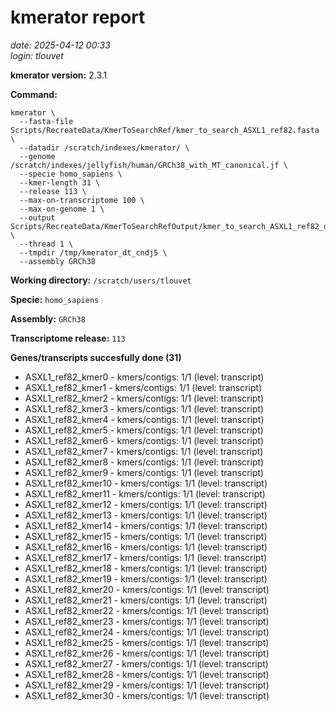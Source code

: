 # kmerator report
*date: 2025-04-12 00:33*  
*login: tlouvet*

**kmerator version:** 2.3.1

**Command:**

```
kmerator \
  --fasta-file Scripts/RecreateData/KmerToSearchRef/kmer_to_search_ASXL1_ref82.fasta \
  --datadir /scratch/indexes/kmerator/ \
  --genome /scratch/indexes/jellyfish/human/GRCh38_with_MT_canonical.jf \
  --specie homo_sapiens \
  --kmer-length 31 \
  --release 113 \
  --max-on-transcriptome 100 \
  --max-on-genome 1 \
  --output Scripts/RecreateData/KmerToSearchRefOutput/kmer_to_search_ASXL1_ref82_output \
  --thread 1 \
  --tmpdir /tmp/kmerator_dt_cndj5 \
  --assembly GRCh38
```

**Working directory:** `/scratch/users/tlouvet`

**Specie:** `homo_sapiens`

**Assembly:** `GRCh38`

**Transcriptome release:** `113`

**Genes/transcripts succesfully done (31)**

- ASXL1_ref82_kmer0 - kmers/contigs: 1/1 (level: transcript)
- ASXL1_ref82_kmer1 - kmers/contigs: 1/1 (level: transcript)
- ASXL1_ref82_kmer2 - kmers/contigs: 1/1 (level: transcript)
- ASXL1_ref82_kmer3 - kmers/contigs: 1/1 (level: transcript)
- ASXL1_ref82_kmer4 - kmers/contigs: 1/1 (level: transcript)
- ASXL1_ref82_kmer5 - kmers/contigs: 1/1 (level: transcript)
- ASXL1_ref82_kmer6 - kmers/contigs: 1/1 (level: transcript)
- ASXL1_ref82_kmer7 - kmers/contigs: 1/1 (level: transcript)
- ASXL1_ref82_kmer8 - kmers/contigs: 1/1 (level: transcript)
- ASXL1_ref82_kmer9 - kmers/contigs: 1/1 (level: transcript)
- ASXL1_ref82_kmer10 - kmers/contigs: 1/1 (level: transcript)
- ASXL1_ref82_kmer11 - kmers/contigs: 1/1 (level: transcript)
- ASXL1_ref82_kmer12 - kmers/contigs: 1/1 (level: transcript)
- ASXL1_ref82_kmer13 - kmers/contigs: 1/1 (level: transcript)
- ASXL1_ref82_kmer14 - kmers/contigs: 1/1 (level: transcript)
- ASXL1_ref82_kmer15 - kmers/contigs: 1/1 (level: transcript)
- ASXL1_ref82_kmer16 - kmers/contigs: 1/1 (level: transcript)
- ASXL1_ref82_kmer17 - kmers/contigs: 1/1 (level: transcript)
- ASXL1_ref82_kmer18 - kmers/contigs: 1/1 (level: transcript)
- ASXL1_ref82_kmer19 - kmers/contigs: 1/1 (level: transcript)
- ASXL1_ref82_kmer20 - kmers/contigs: 1/1 (level: transcript)
- ASXL1_ref82_kmer21 - kmers/contigs: 1/1 (level: transcript)
- ASXL1_ref82_kmer22 - kmers/contigs: 1/1 (level: transcript)
- ASXL1_ref82_kmer23 - kmers/contigs: 1/1 (level: transcript)
- ASXL1_ref82_kmer24 - kmers/contigs: 1/1 (level: transcript)
- ASXL1_ref82_kmer25 - kmers/contigs: 1/1 (level: transcript)
- ASXL1_ref82_kmer26 - kmers/contigs: 1/1 (level: transcript)
- ASXL1_ref82_kmer27 - kmers/contigs: 1/1 (level: transcript)
- ASXL1_ref82_kmer28 - kmers/contigs: 1/1 (level: transcript)
- ASXL1_ref82_kmer29 - kmers/contigs: 1/1 (level: transcript)
- ASXL1_ref82_kmer30 - kmers/contigs: 1/1 (level: transcript)
